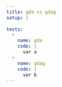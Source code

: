 ```yaml
---
title: gda vs gdag
setup: |
  
tests:
  -
    name: gda
    code: |
      var a
  -
    name: gdag
    code: |
      var b
---
```


